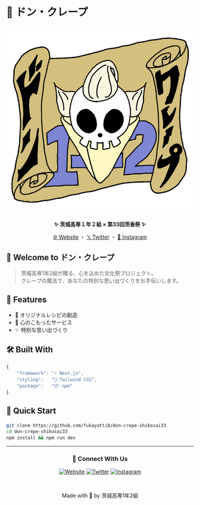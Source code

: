 # 🎪 ドン・クレープ

<div align="center">

[![ドン・クレープのロゴ](https://raw.githubusercontent.com/fukayatti0/don-crepe-shikosai33/main/public/images/icon.png)](http://don-crepe-shikosai33.vercel.app)

**✨ 茨城高専１年２組 × 第33回茨香祭 ✨**

[🌐 Website](http://don-crepe-shikosai33.vercel.app) ・ [𝕏 Twitter](https://twitter.com/don_crepe_nitic) ・ [📸 Instagram](https://instagram.com/don_crepe.nitic)

</div>

## 🎈 Welcome to ドン・クレープ

> 茨城高専1年2組が贈る、心を込めた文化祭プロジェクト。  
> クレープの魔法で、あなたの特別な思い出づくりをお手伝いします。

## 💫 Features

- 🎨 オリジナルレシピの創造
- 🤝 心のこもったサービス
- ✨ 特別な思い出づくり

## 🛠️ Built With

```js
{
    "framework": "⚡ Next.js",
    "styling":   "🎨 Tailwind CSS",
    "package":   "📦 npm"
}
```

## 🚀 Quick Start

```bash
git clone https://github.com/fukayatti0/don-crepe-shikosai33
cd don-crepe-shikosai33
npm install && npm run dev
```

<div align="center">

---

### 🌟 Connect With Us

[![Website](https://img.shields.io/badge/Website-don--crepe-FF69B4?style=for-the-badge)](http://don-crepe-shikosai33.vercel.app)
[![Twitter](https://img.shields.io/badge/X-000000.svg?style=for-the-badge&logo=X&logoColor=white)](https://twitter.com/don_crepe_nitic)
[![Instagram](https://img.shields.io/badge/Instagram-%23E4405F.svg?style=for-the-badge&logo=Instagram&logoColor=white)](https://instagram.com/don_crepe.nitic)

<br>

Made with 🍪 by 茨城高専1年2組

</div>
